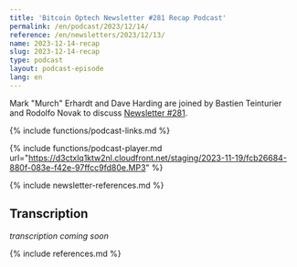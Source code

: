 ```yaml
---
title: 'Bitcoin Optech Newsletter #281 Recap Podcast'
permalink: /en/podcast/2023/12/14/
reference: /en/newsletters/2023/12/13/
name: 2023-12-14-recap
slug: 2023-12-14-recap
type: podcast
layout: podcast-episode
lang: en
---
```

Mark "Murch" Erhardt and Dave Harding are joined by Bastien Teinturier and Rodolfo Novak to
discuss [Newsletter #281]({{page.reference}}).

{% include functions/podcast-links.md %}

{% include functions/podcast-player.md url="https://d3ctxlq1ktw2nl.cloudfront.net/staging/2023-11-19/fcb26684-880f-083e-f42e-97ffcc9fd80e.MP3" %}

{% include newsletter-references.md %}

## Transcription

_transcription coming soon_

{% include references.md %}
